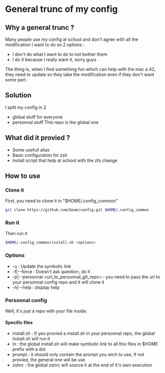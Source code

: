 # General trunc of my config

## Why a general trunc ?
Many people use my config at school and don't agree with all the modification I
want to do so 2 options :
- I don't do what I want to do to not bother them
- I do it because I really want it, sorry guys

The thing is, when I find something fun which can help with the mac a 42, they
need to update so they take the modification even if they don't want some part.

## Solution
I split my config in 2
- global stuff for everyone
- personnal stuff
This repo is the global one

## What did it provied ?
- Some usefull alias
- Basic configuration for zsh
- Install script that help at school with the zfs change

## How to use
### Clone it
First, you need to clone it in "$HOME/.config_common"
```bash
git clone https://github.com/Geam/config.git $HOME/.config_common
```
### Run it
Then run it
```bash
$HOME/.config_common/install.sh <options>
```
### Options
- -u : Update the symbolic link
- -f|--force : Doesn't ask question, do it
- -p|--personnal <url_to_personnal_git_repo> : you need to pass the url to your
  personnal config repo and it will clone it
- -h|--help : display help

### Personnal config
Well, it's just a repo with your file inside.
#### Specific files
- install.sh : If you provied a install.sh in your personnal repo, the global
  install.sh will run it
- ln : the global install.sh will make symbolic link to all this files in $HOME
  prefix with a dot
- prompt : it should only contain the prompt you wich to use, if not provied,
  the general one will be use
- zshrc : the global zshrc will source it at the end of it's own execution
